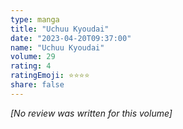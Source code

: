 ```yaml
---
type: manga
title: "Uchuu Kyoudai"
date: "2023-04-20T09:37:00"
name: "Uchuu Kyoudai"
volume: 29
rating: 4
ratingEmoji: ⭐️⭐️⭐️⭐️
share: false
---
```


*[No review was written for this volume]*
